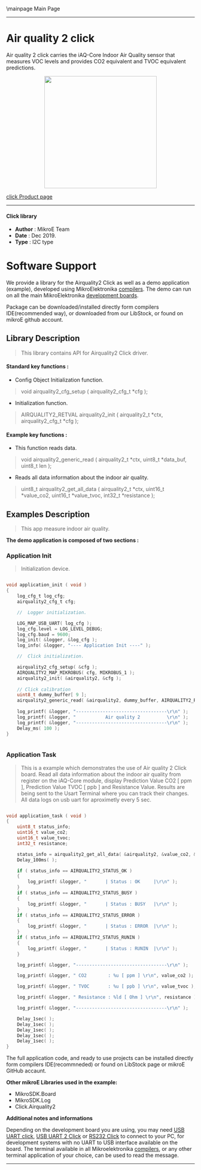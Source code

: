 \mainpage Main Page
 
 

---
# Air quality 2 click

Air quality 2 click carries the iAQ-Core Indoor Air Quality sensor that measures VOC levels and provides CO2 equivalent and TVOC equivalent predictions.

<p align="center">
  <img src="https://download.mikroe.com/images/click_for_ide/airquality2_click.png" height=300px>
</p>

[click Product page](https://www.mikroe.com/air-quality-2-click)

---


#### Click library 

- **Author**        : MikroE Team
- **Date**          : Dec 2019.
- **Type**          : I2C type


# Software Support

We provide a library for the Airquality2 Click 
as well as a demo application (example), developed using MikroElektronika 
[compilers](https://shop.mikroe.com/compilers). 
The demo can run on all the main MikroElektronika [development boards](https://shop.mikroe.com/development-boards).

Package can be downloaded/installed directly form compilers IDE(recommended way), or downloaded from our LibStock, or found on mikroE github account. 

## Library Description

> This library contains API for Airquality2 Click driver.

#### Standard key functions :

- Config Object Initialization function.
> void airquality2_cfg_setup ( airquality2_cfg_t *cfg ); 
 
- Initialization function.
> AIRQUALITY2_RETVAL airquality2_init ( airquality2_t *ctx, airquality2_cfg_t *cfg );


#### Example key functions :

- This function reads data.
> void airquality2_generic_read ( airquality2_t *ctx, uint8_t *data_buf, uint8_t len );
 
- Reads all data information about the indoor air quality.
> uint8_t airquality2_get_all_data ( airquality2_t *ctx, uint16_t *value_co2, uint16_t *value_tvoc, int32_t *resistance );

## Examples Description

> This app measure indoor air quality.

**The demo application is composed of two sections :**

### Application Init 

> Initialization device.

```c

void application_init ( void )
{
    log_cfg_t log_cfg;
    airquality2_cfg_t cfg;

    //  Logger initialization.

    LOG_MAP_USB_UART( log_cfg );
    log_cfg.level = LOG_LEVEL_DEBUG;
    log_cfg.baud = 9600;
    log_init( &logger, &log_cfg );
    log_info( &logger, "---- Application Init ----" );

    //  Click initialization.

    airquality2_cfg_setup( &cfg );
    AIRQUALITY2_MAP_MIKROBUS( cfg, MIKROBUS_1 );
    airquality2_init( &airquality2, &cfg );
    
    // Click calibration 
    uint8_t dummy_buffer[ 9 ];
    airquality2_generic_read( &airquality2, dummy_buffer, AIRQUALITY2_READ_ALL );
    
    log_printf( &logger, "----------------------------------\r\n" );
    log_printf( &logger, "           Air quality 2          \r\n" );
    log_printf( &logger, "----------------------------------\r\n" );
    Delay_ms( 100 );
}
  
```

### Application Task

> This is a example which demonstrates the use of Air quality 2 Click board.
> Read all data information about the indoor air quality
> from register on the iAQ-Core module, display Prediction Value CO2 [ ppm ],
> Prediction Value TVOC [ ppb ] and Resistance Value.
> Results are being sent to the Usart Terminal where you can track their changes.
> All data logs on usb uart for aproximetly every 5 sec.

```c

void application_task ( void )
{
    uint8_t status_info;
    uint16_t value_co2;
    uint16_t value_tvoc;
    int32_t resistance;

    status_info = airquality2_get_all_data( &airquality2, &value_co2, &value_tvoc, &resistance );
    Delay_100ms( );

    if ( status_info == AIRQUALITY2_STATUS_OK )
    {
        log_printf( &logger, "       | Status : OK     |\r\n" );
    }
    if ( status_info == AIRQUALITY2_STATUS_BUSY )
    {
        log_printf( &logger, "       | Status : BUSY   |\r\n" );
    }
    if ( status_info == AIRQUALITY2_STATUS_ERROR )
    {
        log_printf( &logger, "       | Status : ERROR  |\r\n" );
    }
    if ( status_info == AIRQUALITY2_STATUS_RUNIN )
    {
        log_printf( &logger, "       | Status : RUNIN  |\r\n" );
    }

    log_printf( &logger, "----------------------------------\r\n" );

    log_printf( &logger, " CO2        : %u [ ppm ] \r\n", value_co2 );

    log_printf( &logger, " TVOC       : %u [ ppb ] \r\n", value_tvoc );

    log_printf( &logger, " Resistance : %ld [ Ohm ] \r\n", resistance );

    log_printf( &logger, "----------------------------------\r\n" );

    Delay_1sec( );
    Delay_1sec( );
    Delay_1sec( );
    Delay_1sec( );
    Delay_1sec( );
}

```

The full application code, and ready to use projects can be  installed directly form compilers IDE(recommneded) or found on LibStock page or mikroE GitHub accaunt.

**Other mikroE Libraries used in the example:** 

- MikroSDK.Board
- MikroSDK.Log
- Click.Airquality2

**Additional notes and informations**

Depending on the development board you are using, you may need 
[USB UART click](https://shop.mikroe.com/usb-uart-click), 
[USB UART 2 Click](https://shop.mikroe.com/usb-uart-2-click) or 
[RS232 Click](https://shop.mikroe.com/rs232-click) to connect to your PC, for 
development systems with no UART to USB interface available on the board. The 
terminal available in all Mikroelektronika 
[compilers](https://shop.mikroe.com/compilers), or any other terminal application 
of your choice, can be used to read the message.



---
